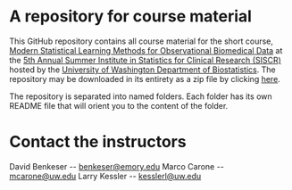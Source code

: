# A repository for course material 

This GitHub repository contains all course material for the short course, [Modern Statistical Learning Methods for Observational Biomedical Data](https://www.biostat.washington.edu/suminst/siscr2018/modules/CR1803) at the [5th Annual Summer Institute in Statistics for Clinical Research (SISCR)](https://www.biostat.washington.edu/suminst/siscr) hosted by the [University of Washington Department of Biostatistics](https://www.biostat.washington.edu/). The repository may be downloaded in its entirety as a zip file by clicking [here](https://github.com/benkeser/drtmle/archive/master.zip).

The repository is separated into named folders. Each folder has its own README file that will orient you to the content of the folder. 

# Contact the instructors
David Benkeser -- <benkeser@emory.edu>
Marco Carone -- <mcarone@uw.edu>
Larry Kessler -- <kesslerl@uw.edu>


